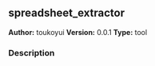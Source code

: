 ## spreadsheet_extractor

**Author:** toukoyui
**Version:** 0.0.1
**Type:** tool

### Description



